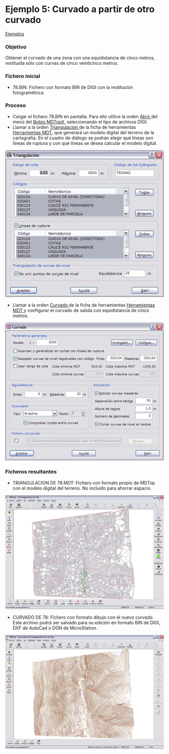 # Ejemplo 5: Curvado a partir de otro curvado

[Ejemplos](./)

### Objetivo

Obtener el curvado de una zona con una equidistancia de cinco metros, restituida sólo con curvas de cinco veinticinco metros.

### Fichero inicial

* 78.BIN: Fichero con formato BIN de DIGI con la restitución fotogramétrica.

### Proceso

* Cargar el fichero 78.BIN en pantalla. Para ello utilice la orden [Abrir ](../operaciones-con-archivos/abrir-archivo.md)del menú del [Botón MDTopX](../introduccion/boton-de-mdtopx.md), seleccionando el tipo de archivos DIGI.
* Llamar a la orden [Triangulación ](../como.../como-triangulacion.md)de la ficha de herramientas [Herramientas MDT](../fichas-de-herramientas/ficha-de-herramientas-mdt/), que generará un modelo digital del terreno de la cartografía. En el cuadro de diálogo se podrán elegir qué líneas son líneas de ruptura y con qué líneas se desea calcular el modelo digital.

![](<../../.gitbook/assets/Pantalla1 Ejemplo5.jpg>)

* Llamar a la orden [Curvado ](../como.../como-curvado.md)de la ficha de herramientas [Herramientas MDT ](../fichas-de-herramientas/ficha-de-herramientas-mdt/)y configurar el curvado de salida con equidistancia de cinco metros.

![](<../../.gitbook/assets/Pantalla3 Ejemplo5.jpg>)

### Ficheros resultantes

* TRIANGULACION DE 78.MDT: Fichero con formato propio de MDTop con el modelo digital del terreno. No incluido para ahorrar espacio.

![](<../../.gitbook/assets/Pantalla2 Ejemplo5.jpg>)

* CURVADO DE 78: Fichero con formato dibujo con el nuevo curvado. Este archivo podrá ser salvado para su edición en formato BIN de DIGI, DXF de AutoCad o DGN de MicroStation.

![](<../../.gitbook/assets/Pantalla4 Ejemplo5.jpg>)
